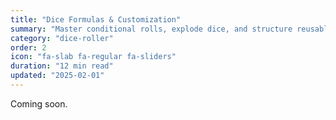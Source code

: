 ```yaml
---
title: "Dice Formulas & Customization"
summary: "Master conditional rolls, explode dice, and structure reusable macros."
category: "dice-roller"
order: 2
icon: "fa-slab fa-regular fa-sliders"
duration: "12 min read"
updated: "2025-02-01"
---
```


Coming soon.